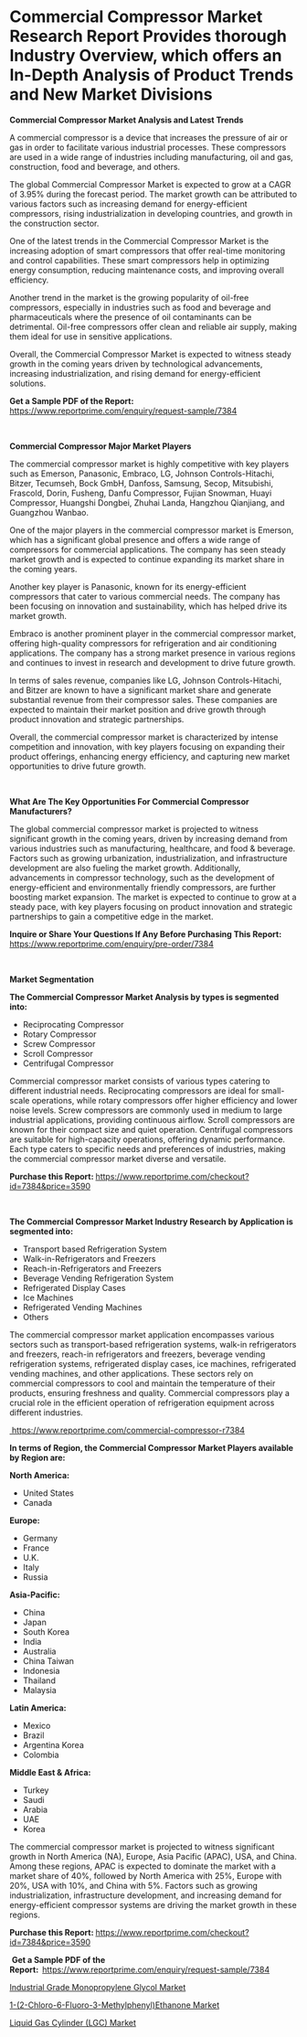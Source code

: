 <p><h1>Commercial Compressor Market Research Report Provides thorough Industry Overview, which offers an In-Depth Analysis of Product Trends and New Market Divisions</h1></p><p><strong>Commercial Compressor Market Analysis and Latest Trends</strong></p>
<p><p>A commercial compressor is a device that increases the pressure of air or gas in order to facilitate various industrial processes. These compressors are used in a wide range of industries including manufacturing, oil and gas, construction, food and beverage, and others.</p><p>The global Commercial Compressor Market is expected to grow at a CAGR of 3.95% during the forecast period. The market growth can be attributed to various factors such as increasing demand for energy-efficient compressors, rising industrialization in developing countries, and growth in the construction sector.</p><p>One of the latest trends in the Commercial Compressor Market is the increasing adoption of smart compressors that offer real-time monitoring and control capabilities. These smart compressors help in optimizing energy consumption, reducing maintenance costs, and improving overall efficiency.</p><p>Another trend in the market is the growing popularity of oil-free compressors, especially in industries such as food and beverage and pharmaceuticals where the presence of oil contaminants can be detrimental. Oil-free compressors offer clean and reliable air supply, making them ideal for use in sensitive applications.</p><p>Overall, the Commercial Compressor Market is expected to witness steady growth in the coming years driven by technological advancements, increasing industrialization, and rising demand for energy-efficient solutions.</p></p>
<p><strong>Get a Sample PDF of the Report:&nbsp;</strong> <a href="https://www.reportprime.com/enquiry/request-sample/7384">https://www.reportprime.com/enquiry/request-sample/7384</a></p>
<p>&nbsp;</p>
<p><strong>Commercial Compressor Major Market Players</strong></p>
<p><p>The commercial compressor market is highly competitive with key players such as Emerson, Panasonic, Embraco, LG, Johnson Controls-Hitachi, Bitzer, Tecumseh, Bock GmbH, Danfoss, Samsung, Secop, Mitsubishi, Frascold, Dorin, Fusheng, Danfu Compressor, Fujian Snowman, Huayi Compressor, Huangshi Dongbei, Zhuhai Landa, Hangzhou Qianjiang, and Guangzhou Wanbao.</p><p>One of the major players in the commercial compressor market is Emerson, which has a significant global presence and offers a wide range of compressors for commercial applications. The company has seen steady market growth and is expected to continue expanding its market share in the coming years.</p><p>Another key player is Panasonic, known for its energy-efficient compressors that cater to various commercial needs. The company has been focusing on innovation and sustainability, which has helped drive its market growth.</p><p>Embraco is another prominent player in the commercial compressor market, offering high-quality compressors for refrigeration and air conditioning applications. The company has a strong market presence in various regions and continues to invest in research and development to drive future growth.</p><p>In terms of sales revenue, companies like LG, Johnson Controls-Hitachi, and Bitzer are known to have a significant market share and generate substantial revenue from their compressor sales. These companies are expected to maintain their market position and drive growth through product innovation and strategic partnerships.</p><p>Overall, the commercial compressor market is characterized by intense competition and innovation, with key players focusing on expanding their product offerings, enhancing energy efficiency, and capturing new market opportunities to drive future growth.</p></p>
<p>&nbsp;</p>
<p><strong>What Are The Key Opportunities For Commercial Compressor Manufacturers?</strong></p>
<p><p>The global commercial compressor market is projected to witness significant growth in the coming years, driven by increasing demand from various industries such as manufacturing, healthcare, and food & beverage. Factors such as growing urbanization, industrialization, and infrastructure development are also fueling the market growth. Additionally, advancements in compressor technology, such as the development of energy-efficient and environmentally friendly compressors, are further boosting market expansion. The market is expected to continue to grow at a steady pace, with key players focusing on product innovation and strategic partnerships to gain a competitive edge in the market.</p></p>
<p><strong>Inquire or Share Your Questions If Any Before Purchasing This Report:</strong> <a href="https://www.reportprime.com/enquiry/pre-order/7384">https://www.reportprime.com/enquiry/pre-order/7384</a></p>
<p>&nbsp;</p>
<p><strong>Market Segmentation</strong></p>
<p><strong>The Commercial Compressor Market Analysis by types is segmented into:</strong></p>
<p><ul><li>Reciprocating Compressor</li><li>Rotary Compressor</li><li>Screw Compressor</li><li>Scroll Compressor</li><li>Centrifugal Compressor</li></ul></p>
<p><p>Commercial compressor market consists of various types catering to different industrial needs. Reciprocating compressors are ideal for small-scale operations, while rotary compressors offer higher efficiency and lower noise levels. Screw compressors are commonly used in medium to large industrial applications, providing continuous airflow. Scroll compressors are known for their compact size and quiet operation. Centrifugal compressors are suitable for high-capacity operations, offering dynamic performance. Each type caters to specific needs and preferences of industries, making the commercial compressor market diverse and versatile.</p></p>
<p><strong>Purchase this Report:&nbsp;</strong><a href="https://www.reportprime.com/checkout?id=7384&price=3590">https://www.reportprime.com/checkout?id=7384&price=3590</a></p>
<p>&nbsp;</p>
<p><strong>The Commercial Compressor Market Industry Research by Application is segmented into:</strong></p>
<p><ul><li>Transport based Refrigeration System</li><li>Walk-in-Refrigerators and Freezers</li><li>Reach-in-Refrigerators and Freezers</li><li>Beverage Vending Refrigeration System</li><li>Refrigerated Display Cases</li><li>Ice Machines</li><li>Refrigerated Vending Machines</li><li>Others</li></ul></p>
<p><p>The commercial compressor market application encompasses various sectors such as transport-based refrigeration systems, walk-in refrigerators and freezers, reach-in refrigerators and freezers, beverage vending refrigeration systems, refrigerated display cases, ice machines, refrigerated vending machines, and other applications. These sectors rely on commercial compressors to cool and maintain the temperature of their products, ensuring freshness and quality. Commercial compressors play a crucial role in the efficient operation of refrigeration equipment across different industries.</p></p>
<p><a href="https://www.reportprime.com/commercial-compressor-r7384">&nbsp;https://www.reportprime.com/commercial-compressor-r7384</a></p>
<p><strong>In terms of Region, the Commercial Compressor Market Players available by Region are:</strong></p>
<p>
    <p> <strong> North America: </strong>
        <ul>
            <li>United States</li>
            <li>Canada</li>
        </ul>
        </p> 
    <p> <strong> Europe: </strong>
        <ul>
            <li>Germany</li>
            <li>France</li>
            <li>U.K.</li>
            <li>Italy</li>
            <li>Russia</li>
        </ul>
        </p> 
    <p> <strong> Asia-Pacific: </strong>
        <ul>
            <li>China</li>
            <li>Japan</li>
            <li>South Korea</li>
            <li>India</li>
            <li>Australia</li>
            <li>China Taiwan</li>
            <li>Indonesia</li>
            <li>Thailand</li>
            <li>Malaysia</li>
        </ul>
        </p> 
    <p> <strong> Latin America: </strong>
        <ul>
            <li>Mexico</li>
            <li>Brazil</li>
            <li>Argentina Korea</li>
            <li>Colombia</li>
        </ul>
        </p> 
    <p> <strong> Middle East & Africa: </strong>
        <ul>
            <li>Turkey</li>
            <li>Saudi</li>
            <li>Arabia</li>
            <li>UAE</li>
            <li>Korea</li>
        </ul>
    </p>
    </p>
<p><p>The commercial compressor market is projected to witness significant growth in North America (NA), Europe, Asia Pacific (APAC), USA, and China. Among these regions, APAC is expected to dominate the market with a market share of 40%, followed by North America with 25%, Europe with 20%, USA with 10%, and China with 5%. Factors such as growing industrialization, infrastructure development, and increasing demand for energy-efficient compressor systems are driving the market growth in these regions.</p></p>
<p><strong>Purchase this Report: </strong><a href="https://www.reportprime.com/checkout?id=7384&price=3590">https://www.reportprime.com/checkout?id=7384&price=3590</a></p>
<p>&nbsp;<strong>Get a Sample PDF of the Report:&nbsp;&nbsp;</strong><a href="https://www.reportprime.com/enquiry/request-sample/7384">https://www.reportprime.com/enquiry/request-sample/7384</a></p>
<p><strong></strong></p>
<p><p><a href="https://www.linkedin.com/pulse/industrial-grade-monopropylene-glycol-market-size-5ht6e?trackingId=pNuY4Unvsy1lzm8kDdcFeQ%3D%3D">Industrial Grade Monopropylene Glycol Market</a></p><p><a href="https://www.linkedin.com/pulse/1-2-chloro-6-fluoro-3-methylphenylethanone-market-size-share-ebehc?trackingId=Kz3MGUi9jN11QnJzZRb5Fw%3D%3D">1-(2-Chloro-6-Fluoro-3-Methylphenyl)Ethanone Market</a></p><p><a href="https://www.linkedin.com/pulse/decoding-liquid-gas-cylinder-lgc-market-deep-dive-latest-6rjxc?trackingId=rIaSsdWWAh%2B9z%2Fb4l27Fgw%3D%3D">Liquid Gas Cylinder (LGC) Market</a></p></p>